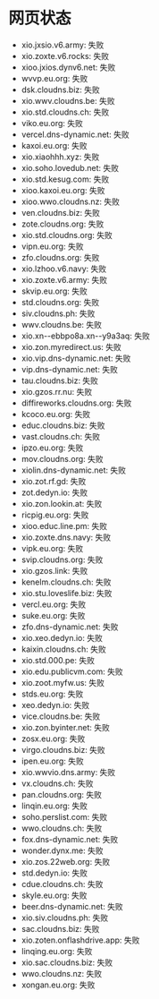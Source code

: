 # 网页状态
- xio.jxsio.v6.army: 失败
- xio.zoxte.v6.rocks: 失败
- xioo.jxios.dynv6.net: 失败
- wvvp.eu.org: 失败
- dsk.cloudns.biz: 失败
- xio.wwv.cloudns.be: 失败
- xio.std.cloudns.ch: 失败
- viko.eu.org: 失败
- vercel.dns-dynamic.net: 失败
- kaxoi.eu.org: 失败
- xio.xiaohhh.xyz: 失败
- xio.soho.lovedub.net: 失败
- xio.std.kesug.com: 失败
- xioo.kaxoi.eu.org: 失败
- xioo.wwo.cloudns.nz: 失败
- ven.cloudns.biz: 失败
- zote.cloudns.org: 失败
- xio.std.cloudns.org: 失败
- vipn.eu.org: 失败
- zfo.cloudns.org: 失败
- xio.lzhoo.v6.navy: 失败
- xio.zoxte.v6.army: 失败
- skvip.eu.org: 失败
- std.cloudns.org: 失败
- siv.cloudns.ph: 失败
- wwv.cloudns.be: 失败
- xio.xn--ebbpo8a.xn--y9a3aq: 失败
- xio.zon.myredirect.us: 失败
- xio.vip.dns-dynamic.net: 失败
- vip.dns-dynamic.net: 失败
- tau.cloudns.biz: 失败
- xio.gzos.rr.nu: 失败
- diffireworks.cloudns.org: 失败
- kcoco.eu.org: 失败
- educ.cloudns.biz: 失败
- vast.cloudns.ch: 失败
- ipzo.eu.org: 失败
- mov.cloudns.org: 失败
- xiolin.dns-dynamic.net: 失败
- xio.zot.rf.gd: 失败
- zot.dedyn.io: 失败
- xio.zon.lookin.at: 失败
- ricpig.eu.org: 失败
- xioo.educ.line.pm: 失败
- xio.zoxte.dns.navy: 失败
- vipk.eu.org: 失败
- svip.cloudns.org: 失败
- xio.gzos.link: 失败
- kenelm.cloudns.ch: 失败
- xio.stu.loveslife.biz: 失败
- vercl.eu.org: 失败
- suke.eu.org: 失败
- zfo.dns-dynamic.net: 失败
- xio.xeo.dedyn.io: 失败
- kaixin.cloudns.ch: 失败
- xio.std.000.pe: 失败
- xio.edu.publicvm.com: 失败
- xio.zoot.myfw.us: 失败
- stds.eu.org: 失败
- xeo.dedyn.io: 失败
- vice.cloudns.be: 失败
- xio.zon.byinter.net: 失败
- zosx.eu.org: 失败
- virgo.cloudns.biz: 失败
- ipen.eu.org: 失败
- xio.wwvio.dns.army: 失败
- vx.cloudns.ch: 失败
- pan.cloudns.org: 失败
- linqin.eu.org: 失败
- soho.perslist.com: 失败
- wwo.cloudns.ch: 失败
- fox.dns-dynamic.net: 失败
- wonder.dynx.me: 失败
- xio.zos.22web.org: 失败
- std.dedyn.io: 失败
- cdue.cloudns.ch: 失败
- skyle.eu.org: 失败
- beer.dns-dynamic.net: 失败
- xio.siv.cloudns.ph: 失败
- sac.cloudns.biz: 失败
- xio.zoten.onflashdrive.app: 失败
- linqing.eu.org: 失败
- xio.sac.cloudns.biz: 失败
- wwo.cloudns.nz: 失败
- xongan.eu.org: 失败
